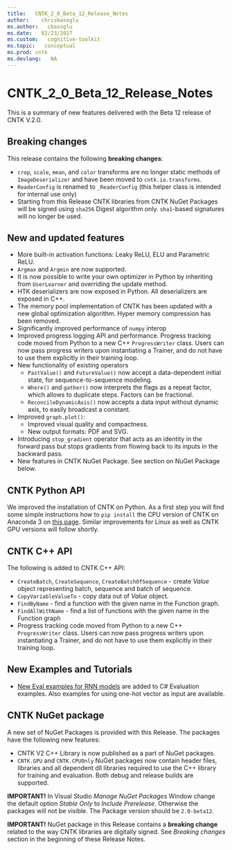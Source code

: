 ```yaml
---
title:   CNTK_2_0_Beta_12_Release_Notes
author:    chrisbasoglu
ms.author:   cbasoglu
ms.date:   02/23/2017
ms.custom:   cognitive-toolkit
ms.topic:   conceptual
ms.prod: cntk
ms.devlang:   NA
---
```


# CNTK_2_0_Beta_12_Release_Notes

This is a summary of new features delivered with the Beta 12 release of CNTK V.2.0.

## Breaking changes

This release contains the following **breaking changes**:

*  `crop`, `scale`, `mean`, and `color` transforms are no longer static methods of `ImageDeserializer` and have been moved to `cntk.io.transforms`.
* `ReaderConfig` is renamed to `_ReaderConfig` (this helper class is intended for internal use only)
*  Starting from this Release CNTK libraries from CNTK NuGet Packages will be signed using `sha256` Digest algorithm only. `sha1`-based signatures will no longer be used.

## New and updated features

* More built-in activation functions: Leaky ReLU, ELU and Parametric ReLU.
* `Argmax` and `Argmin` are now supported.
* It is now possible to write your own optimizer in Python by inheriting from `UserLearner` and overriding the update method.
* HTK deserializers are now exposed in Python. All deserializers are exposed in C++.
* The memory pool implementation of CNTK has been updated with a new global optimization algorithm. Hyper memory compression has been removed.
* Significantly improved performance of `numpy` interop
* Improved progress logging API and performance. Progress tracking code moved from Python to a new C++ `ProgressWriter` class. Users can now pass progress writers upon instantiating a Trainer, and do not have to use them explicitly in their training loop.
* New functionality of existing operators
  * `PastValue()` and `FutureValue()` now accept a data-dependent initial state, for sequence-to-sequence modeling.
  * `Where()` and `gather()` now interprets the flags as a repeat factor, which allows to duplicate steps. Factors can be fractional.
  * `ReconcileDynamicAxis()` now accepts a data input without dynamic axis, to easily broadcast a constant.
* Improved `graph.plot()`:
  * Improved visual quality and compactness.
  * New output formats: PDF and SVG.
* Introducing `stop_gradient` operator that acts as an identity in the forward pass but stops gradients from flowing back to its inputs in the backward pass.
* New features in CNTK NuGet Package. See section on NuGet Package below.

## CNTK Python API

We improved the installation of CNTK on Python. As a first step you will find some simple instructions how to `pip install` the CPU version of CNTK on Anaconda 3 on [this page](../Setup-Windows-Python.md). Similar improvements for Linux as well as CNTK GPU versions will follow shortly.

## CNTK C++ API

The following is added to CNTK C++ API:

* `CreateBatch`, `CreateSequence`, `CreateBatchOfSequence` - create *Value* object representing batch, sequence and batch of sequence.
* `CopyVariableValueTo` -  copy data out of *Value* object.
* `FindByName` - find a function with the given name in the Function graph.
* `FindAllWithName` - find a list of functions with the given name in the Function graph
* Progress tracking code moved from Python to a new C++ `ProgressWriter` class. Users can now pass progress writers upon instantiating a Trainer, and do not have to use them explicitly in their training loop.

## New Examples and Tutorials

* [New Eval examples for RNN models](https://github.com/Microsoft/CNTK/tree/release/latest/Examples/Evaluation/CNTKLibraryCSEvalCPUOnlyExamples/CNTKLibraryCSEvalExamples.cs) are added to C# Evaluation examples. Also examples for using one-hot vector as input are available.  

## CNTK NuGet package

A new set of NuGet Packages is provided with this Release. The packages have the following new features:
* CNTK V2 C++ Library is now published as a part of NuGet packages.
* `CNTK.GPU` and `CNTK.CPUOnly` NuGet packages now contain header files, libraries and all dependent dll libraries required to use the C++ library for training and evaluation. Both debug and release builds are supported. 

**IMPORTANT!** In Visual Studio *Manage NuGet Packages* Window change the default option *Stable Only* to *Include Prerelease*. Otherwise the packages will not be visible. The Package version should be ```2.0-beta12```.

**IMPORTANT!** NuGet package in this Release contains a **breaking change** related to the way CNTK libraries are digitally signed. See *Breaking changes* section in the beginning of these Release Notes. 
